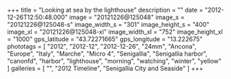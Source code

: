 +++
title = "Looking at sea by the lighthouse"
description = ""
date = "2012-12-26T12:50:48.000"
image = "20121226@125048"
image_s = "20121226@125048-s"
image_width_s = "301"
image_height_s = "400"
image_xl = "20121226@125048-xl"
image_width_xl = "752"
image_height_xl = "1000"
gps_latitude = "43.72271665"
gps_longitude = "13.222675"
phototags = [ "2012", "2012-12", "2012-12-26", "24mm", "Ancona", "Europe", "Italy", "Marche", "Micro 4", "Senigallia", "Senigallia harbor", "canonfd", "harbor", "lighthouse", "morning", "watching", "winter", "yellow" ]
galleries = [ "", "2012 Timeline", "Senigallia City and Seaside" ]
+++
